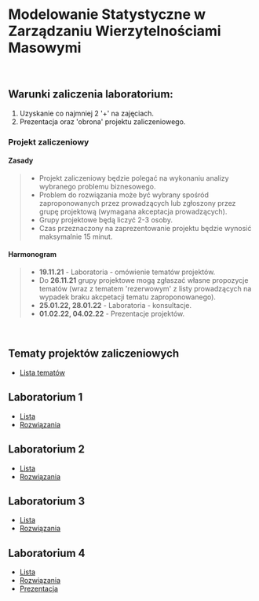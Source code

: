 # Modelowanie Statystyczne w Zarządzaniu Wierzytelnościami Masowymi

<br>

## Warunki zaliczenia laboratorium:

1) Uzyskanie co najmniej 2 '+' na zajęciach.
2) Prezentacja oraz 'obrona' projektu zaliczeniowego.

### Projekt zaliczeniowy

#### Zasady
>- Projekt zaliczeniowy będzie polegać na wykonaniu analizy wybranego problemu biznesowego.
>- Problem do rozwiązania może być wybrany spośród zaproponowanych przez prowadzących lub zgłoszony przez grupę projektową (wymagana akceptacja prowadzących).
>- Grupy projektowe będą liczyć 2-3 osoby.
>- Czas przeznaczony na zaprezentowanie projektu będzie wynosić maksymalnie 15 minut.

#### Harmonogram

>- **19.11.21** - Laboratoria - omówienie tematów projektów.
>- Do **26.11.21** grupy projektowe mogą zgłaszać własne propozycje tematów (wraz z tematem 'rezerwowym' z listy prowadzących na wypadek braku akcpetacji tematu zaproponowanego).
>- **25.01.22, 28.01.22** - Laboratoria - konsultacje.
>- **01.02.22, 04.02.22** - Prezentacje projektów.

<br>

## Tematy projektów zaliczeniowych

- [Lista tematów](ListaZadan/tematyProjektów.md)

## Laboratorium 1

- [Lista](ListaZadan/01_ListaZadania.md)
- [Rozwiązania](ListaZadan/01_ListaRozwiazania.R)

## Laboratorium 2

- [Lista](ListaZadan/02_ListaEksploracja.md)
- [Rozwiązania](ListaZadan/02_ListaRozwiazania.R)

## Laboratorium 3

- [Lista](ListaZadan/03_ListaAnalizaSkupien.md)
- [Rozwiązania](ListaZadan/03_ListaRozwiazania.R)

## Laboratorium 4

- [Lista](ListaZadan/04_ListaBłądPredykcji.md)
- [Rozwiązania](ListaZadan/04_ListaRozwiazania.R)
- [Prezentacja](ListaZadan/Laboratorium4.pdf)

 
